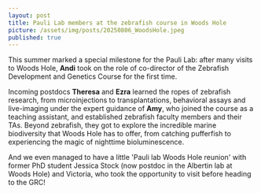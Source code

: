 ```yaml
---
layout: post
title: Pauli Lab members at the zebrafish course in Woods Hole
picture: /assets/img/posts/20250806_WoodsHole.jpeg
published: true
---
```

This summer marked a special milestone for the Pauli Lab: after many visits to Woods Hole, **Andi** took on the role of co-director of the Zebrafish Development and Genetics Course for the first time. 

Incoming postdocs **Theresa** and **Ezra** learned the ropes of zebrafish research, from microinjections to transplantations, behavioral assays and live-imaging under the expert guidance of **Amy**, who joined the course as a teaching assistant, and established zebrafish faculty members and their TAs.
Beyond zebrafish, they got to explore the incredible marine biodiversity that Woods Hole has to offer, from catching pufferfish to experiencing the magic of nighttime bioluminescence.

And we even managed to have a little 'Pauli lab Woods Hole reunion' with former PhD student Jessica Stock (now postdoc in the Albertin lab at Woods Hole) and Victoria, who took the opportunity to visit before heading to the GRC!
